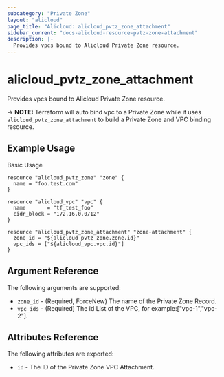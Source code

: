 ```yaml
---
subcategory: "Private Zone"
layout: "alicloud"
page_title: "Alicloud: alicloud_pvtz_zone_attachment"
sidebar_current: "docs-alicloud-resource-pvtz-zone-attachment"
description: |-
  Provides vpcs bound to Alicloud Private Zone resource.
---
```


# alicloud\_pvtz\_zone\_attachment

Provides vpcs bound to Alicloud Private Zone resource.

-> **NOTE:** Terraform will auto bind vpc to a Private Zone while it uses `alicloud_pvtz_zone_attachment` to build a Private Zone and VPC binding resource.

## Example Usage

Basic Usage

```
resource "alicloud_pvtz_zone" "zone" {
  name = "foo.test.com"
}

resource "alicloud_vpc" "vpc" {
  name       = "tf_test_foo"
  cidr_block = "172.16.0.0/12"
}

resource "alicloud_pvtz_zone_attachment" "zone-attachment" {
  zone_id = "${alicloud_pvtz_zone.zone.id}"
  vpc_ids = ["${alicloud_vpc.vpc.id}"]
}
```
## Argument Reference

The following arguments are supported:

* `zone_id` - (Required, ForceNew) The name of the Private Zone Record.
* `vpc_ids` - (Required) The id List of the VPC, for example:["vpc-1","vpc-2"].

## Attributes Reference

The following attributes are exported:

* `id` - The ID of the Private Zone VPC Attachment.
